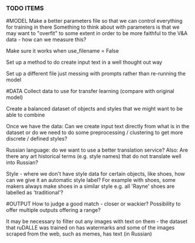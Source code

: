 ### TODO ITEMS


#MODEL
Make a better parameters file so that we can control everything for training in there
Something to think about with parameters is that we may want to "overfit" to some extent in order to be more faithful to the V&A data - how can we measure this? 

Make sure it works when use_filename = False

Set up a method to do create input text in a well thought out way

Set up a different file just messing with prompts rather than re-running the model

#DATA
Collect data to use for transfer learning (compare with original model)

Create a balanced dataset of objects and styles that we might want to be able to combine

Once we have the data:
Can we create input text directly from what is in the dataset or do we need to do some preprocessing / clustering to get more discrete / defined styles?

Russian language: do we want to use a better translation service? Also: Are there any art historical terms (e.g. style names) that do not translate well into Russian? 

Style - where we don't have style data for certain objects, like shoes, how can we give it an automatic style label? For example with shoes, some makers always make shoes in a similar style e.g. all 'Rayne' shoes are labelled as 'traditional'? 

#OUTPUT 
How to judge a good match - closer or wackier? Possibility to offer multiple outputs offering a range?

It may be necessary to filter out any images with text on them - the dataset that ruDALLE was trained on has watermarks and some of the images scraped from the web, such as memes, has text (in Russian)

